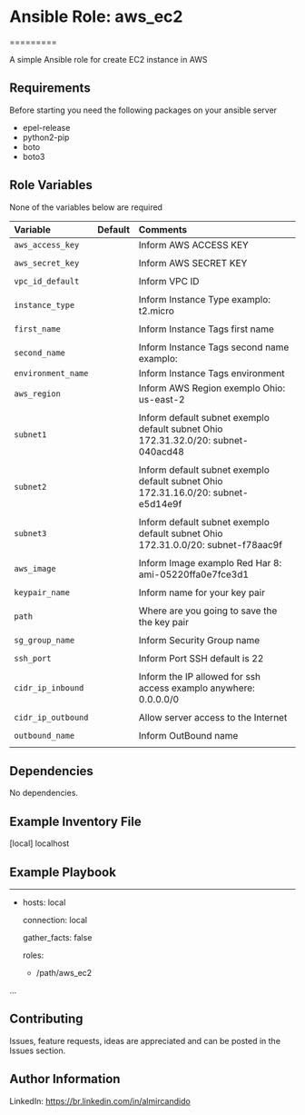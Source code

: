 # Ansible Role: aws_ec2
=========

A simple Ansible role for create EC2 instance in AWS


Requirements
------------
Before starting you need the following packages on your ansible server
- epel-release
- python2-pip
- boto
- boto3


Role Variables
--------------


None of the variables below are required

| Variable                                     | Default                       | Comments                                                                                |
| :---                                         | :---                          | :---
| `aws_access_key`			                       |			                         | Inform AWS ACCESS KEY
|                                              |                               |
| `aws_secret_key`			                       |			                         | Inform AWS SECRET KEY
|                                              |                               |                                      
| `vpc_id_default `                            |                               | Inform VPC ID
|                                              |                               |
| `instance_type`         		                 |                               | Inform Instance Type examplo: t2.micro
|                                              |                               |
| `first_name`                                 |                               | Inform Instance Tags first name
|                                              |                               |
| `second_name`                                |                               | Inform Instance Tags second name examplo:   |                                              |                               |
| `environment_name`                           |                               | Inform Instance Tags environment             |                                              |                               | 
| `aws_region`				                         |			                         | Inform AWS Region exemplo Ohio: us-east-2
|						                                   |                               |
| `subnet1`				                             |                  			       | Inform default subnet exemplo default subnet Ohio 172.31.32.0/20: subnet-040acd48
|                                              |                               |
| `subnet2`				                             |   			                       | Inform default subnet exemplo default subnet Ohio 172.31.16.0/20: subnet-e5d14e9f
|                                              |                               |
| `subnet3`				                             |			                         | Inform default subnet exemplo default subnet Ohio 172.31.0.0/20: subnet-f78aac9f
|                                              |                               |
| `aws_image`				                           |			                         | Inform Image examplo Red Har 8: ami-05220ffa0e7fce3d1
|                                              |                               |
| `keypair_name`			                         |                   			       | Inform name for your key pair
|                                              |                               |
| `path`				                               |			                         | Where are you going to save the the key pair
|                                              |                               |
| `sg_group_name`			                         |                  			       | Inform Security Group name
|                                              |                               |
| `ssh_port`				                           |                  			       | Inform Port SSH default is 22
|                                              |                               |
| `cidr_ip_inbound`			                       |                  			       | Inform the IP allowed for ssh access examplo anywhere: 0.0.0.0/0
|                                              |                               |
| `cidr_ip_outbound`			                     |                  			       | Allow server access to the Internet
|                                              |                               | 
| `outbound_name`			                         |	                  		       | Inform OutBound name
|                                              |                               |

Dependencies
------------

No dependencies.


Example Inventory File
----------------------
[local]
localhost


Example Playbook
----------------

---

- hosts: local

  connection: local
  
  gather_facts: false
  
  roles:
  
    - /path/aws_ec2
    
...


## Contributing

Issues, feature requests, ideas are appreciated and can be posted in the Issues section.


Author Information
------------------
LinkedIn: https://br.linkedin.com/in/almircandido
